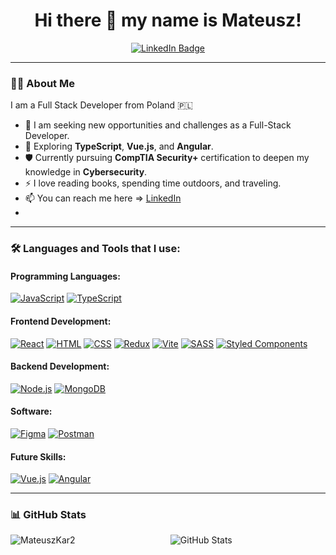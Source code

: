 <h1 align="center">
  Hi there 👋 my name is Mateusz!
</h1>

<div id="badges" align="center">
  <a href="https://www.linkedin.com/in/mateuszkarpi%C5%84ski">
    <img src="https://img.shields.io/badge/LinkedIn-blue?style=for-the-badge&logo=linkedin&logoColor=white" alt="LinkedIn Badge"/>
  </a>
</div>

---

### :man_technologist: About Me
I am a Full Stack Developer from Poland :poland:

- :telescope: I am seeking new opportunities and challenges as a Full-Stack Developer.
- :seedling: Exploring **TypeScript**, **Vue.js**, and **Angular**.
- :shield: Currently pursuing **CompTIA Security+** certification to deepen my knowledge in **Cybersecurity**.
- :zap: I love reading books, spending time outdoors, and traveling.
- :mailbox: You can reach me here => [LinkedIn](https://www.linkedin.com/in/mateuszkarpi%C5%84ski)
- 
---

### :hammer_and_wrench: Languages and Tools that I use:

#### Programming Languages:
[![JavaScript](https://skillicons.dev/icons?i=js)](https://developer.mozilla.org/en-US/docs/Web/JavaScript)
[![TypeScript](https://skillicons.dev/icons?i=ts)](https://www.typescriptlang.org/docs/handbook/typescript-from-scratch.html)

#### Frontend Development:
<p>
  <a href="https://react.dev/"><img src="https://skillicons.dev/icons?i=react" alt="React" /></a>
  <a href="https://www.w3.org/html/"><img src="https://skillicons.dev/icons?i=html" alt="HTML" /></a>
  <a href="https://www.w3schools.com/css/"><img src="https://skillicons.dev/icons?i=css" alt="CSS" /></a>
  <a href="https://redux-toolkit.js.org/"><img src="https://skillicons.dev/icons?i=redux" alt="Redux" /></a>
  <a href="https://vitejs.dev/"><img src="https://skillicons.dev/icons?i=vite" alt="Vite" /></a>
  <a href="https://sass-lang.com/"><img src="https://skillicons.dev/icons?i=sass" alt="SASS" /></a>
  <a href="https://styled-components.com/"><img src="https://skillicons.dev/icons?i=styledcomponents" alt="Styled Components" /></a>
</p>

#### Backend Development:
[![Node.js](https://skillicons.dev/icons?i=nodejs)](https://nodejs.org/en)
[![MongoDB](https://skillicons.dev/icons?i=mongodb)](https://www.mongodb.com/)

#### Software:
<p>
  <a href="https://www.figma.com/"><img src="https://skillicons.dev/icons?i=figma" alt="Figma" /></a>
  <a href="https://www.postman.com/"><img src="https://skillicons.dev/icons?i=postman" alt="Postman" /></a>
</p>

#### Future Skills:
[![Vue.js](https://skillicons.dev/icons?i=vue)](https://vuejs.org/guide/introduction.html)
[![Angular](https://skillicons.dev/icons?i=angular)](https://angular.io/)

---

### 📊 GitHub Stats

<p align="center">
  <img align="left" src="https://github-readme-stats.vercel.app/api/top-langs?username=MateuszKar2&show_icons=true&locale=en&layout=compact" alt="MateuszKar2" />
  <img src="https://github-readme-stats.vercel.app/api?username=MateuszKar2&show_icons=true&count_private=true" alt="GitHub Stats" />
</p>




